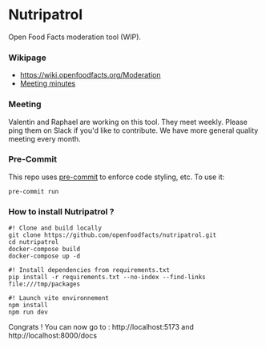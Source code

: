 # Nutripatrol

Open Food Facts moderation tool (WIP).

### Wikipage 
- https://wiki.openfoodfacts.org/Moderation
- [Meeting minutes](https://docs.google.com/document/d/1B9Ci42kl_jrFt2hi3PiWW9tM9l6B1sI5kQMI9Zd6QS4/edit)

### Meeting
Valentin and Raphael are working on this tool. They meet weekly. Please ping them on Slack if you'd like to contribute. 
We have more general quality meeting every month.

### Pre-Commit
This repo uses [pre-commit](https://pre-commit.com/) to enforce code styling, etc. To use it:
```console
pre-commit run
```
### How to install Nutripatrol ?

```
#! Clone and build locally
git clone https://github.com/openfoodfacts/nutripatrol.git
cd nutripatrol
docker-compose build
docker-compose up -d

#! Install dependencies from requirements.txt
pip install -r requirements.txt --no-index --find-links file:///tmp/packages

#! Launch vite environnement
npm install
npm run dev
```

Congrats ! You can now go to :
http://localhost:5173
and
http://localhost:8000/docs